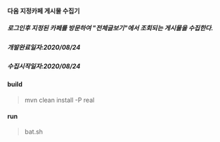 #### 다음 지정카페 게시물 수집기
##### 로그인후 지정된 카페를 방문하여 "전체글보기"에서 조회되는 게시물을 수집한다.
##### 개발완료일자:2020/08/24
##### 수집시작일자:2020/08/24

#### build
>mvn clean install -P real

#### run
>bat.sh